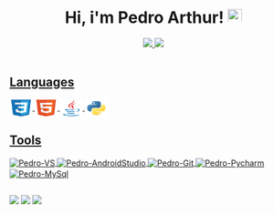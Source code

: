 <h1 align = "center"> Hi, i'm Pedro Arthur! <img src="https://media.giphy.com/media/hvRJCLFzcasrR4ia7z/giphy.gif" width="25px" height="25px"></h1>

<div align="center">
  <a href="https://github.com/pedroanicio">
  <img height="180cm" src="https://github-readme-stats.vercel.app/api?username=pedroanicio&show_icons=true&theme=dark&include_all_commits=true&count_private=true"/>
  <img height="180cm" src="https://github-readme-stats.vercel.app/api/top-langs/?username=pedroanicio&layout=compact&langs_count=16&theme=dark"/>
</div>

<div style="display: inline_block"><br>
  <h2> Languages</h2>
  <img align="center" alt="Pedro-CSS" height="30" width="40" src="https://raw.githubusercontent.com/devicons/devicon/master/icons/css3/css3-original.svg"> 
  <img align="center" alt="Pedro-HTML" height="30" width="40" src="https://raw.githubusercontent.com/devicons/devicon/master/icons/html5/html5-original.svg">
  <img align="center" alt="Pedro-Java" height="30" width="40" src="https://raw.githubusercontent.com/devicons/devicon/master/icons/java/java-original.svg">
  <img align="center" alt="Pedro-Python" height="30" width="40" src="https://raw.githubusercontent.com/devicons/devicon/master/icons/python/python-original.svg">
  <h2> Tools</h2>
  <img align="center" alt="Pedro-VS" height="30" width="40" src="https://cdn.jsdelivr.net/gh/devicons/devicon/icons/visualstudio/visualstudio-plain.svg">
  <img align="center" alt="Pedro-AndroidStudio" height="30" width="40" src="https://cdn.jsdelivr.net/gh/devicons/devicon/icons/androidstudio/androidstudio-original.svg">
  <img align="center" alt="Pedro-Git" height="30" width="40" src="https://cdn.jsdelivr.net/gh/devicons/devicon/icons/git/git-original.svg">
  <img align="center" alt="Pedro-Pycharm" height="30" width="40" src="https://cdn.jsdelivr.net/gh/devicons/devicon/icons/pycharm/pycharm-plain.svg">
  <img align="center" alt="Pedro-MySql" height="30" width="40" src="https://cdn.jsdelivr.net/gh/devicons/devicon/icons/mysql/mysql-original.svg">
  


  <!-- site dev icons -->
</div>
 
 ##
  
<div>
   <a href = "mailto:pedroarthurcunha17@gmail.com"><img src="https://img.shields.io/badge/-Gmail-%23333?style=for-the-badge&logo=gmail&logoColor=white" target="_blank"></a>
  <a href="https://instagram.com/pedro__arthur" target="_blank"><img src="https://img.shields.io/badge/-Instagram-%23E4405F?style=for-the-badge&logo=instagram&logoColor=white" target="_blank"></a>
   <a href="https://www.linkedin.com/in/pedro-arthur-0b7447204" target="_blank"><img src="https://img.shields.io/badge/-LinkedIn-%230077B5?style=for-the-badge&logo=linkedin&logoColor=white" target="_blank"></a> 
  <!-- site dev.to -->
</div>
